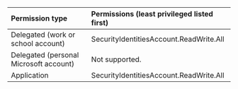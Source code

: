 |Permission type|Permissions (least privileged listed first)|
|:---|:---|
|Delegated (work or school account)|SecurityIdentitiesAccount.ReadWrite.All|
|Delegated (personal Microsoft account)|Not supported.|
|Application|SecurityIdentitiesAccount.ReadWrite.All|
